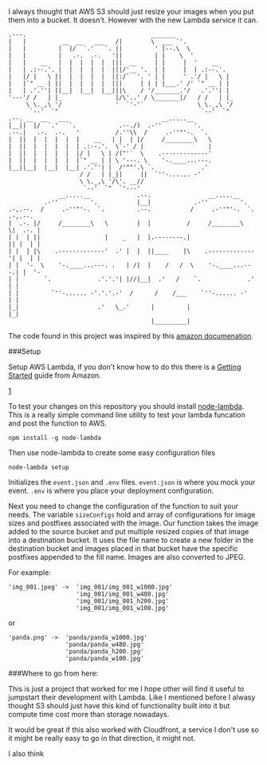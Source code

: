 I always thought that AWS S3 should just resize your images when you put them into a bucket. It doesn't. However with the new Lambda service it can.        

```text
.---.                                   _______                                
|   |          __  __   ___   /|        \  ___ `'.                             
|   |         |  |/  `.'   `. ||         ' |--.\  \                            
|   |         |   .-.  .-.   '||         | |    \  '                           
|   |    __   |  |  |  |  |  |||  __     | |     |  '    __                    
|   | .:--.'. |  |  |  |  |  |||/'__ '.  | |     |  | .:--.'.                  
|   |/ |   \ ||  |  |  |  |  ||:/`  '. ' | |     ' .'/ |   \ |                 
|   |`" __ | ||  |  |  |  |  |||     | | | |___.' /' `" __ | |                 
|   | .'.''| ||__|  |__|  |__|||\    / '/_______.'/   .'.''| |                 
'---'/ /   | |_               |/\'..' / \_______|/   / /   | |_                
     \ \._,\ '/               '  `'-'`               \ \._,\ '/                
      `--'  `"                                        `--'  `"                 
.--. __  __   ___                          __.....__                           
|__||  |/  `.'   `.            .--./)  .-''         '.                         
.--.|   .-.  .-.   '          /.''\\  /     .-''"'-.  `.                       
|  ||  |  |  |  |  |    __   | |  | |/     /________\   \                      
|  ||  |  |  |  |  | .:--.'.  \`-' / |                  |                      
|  ||  |  |  |  |  |/ |   \ | /("'`  \    .-------------'                      
|  ||  |  |  |  |  |`" __ | | \ '---. \    '-.____...---.                      
|__||__|  |__|  |__| .'.''| |  /'""'.\ `.             .'                       
                    / /   | |_||     ||  `''-...... -'                         
                    \ \._,\ '/\'. __//                                         
                     `--'  `"  `'---'                                          
              __.....__             .--.                __.....__              
          .-''         '.           |__|            .-''         '.            
.-,.--.  /     .-''"'-.  `.         .--.           /     .-''"'-.  `. .-,.--.  
|  .-. |/     /________\   \        |  |          /     /________\   \|  .-. | 
| |  | ||                  |    _   |  |.--------.|                  || |  | | 
| |  | |\    .-------------'  .' |  |  ||____    |\    .-------------'| |  | | 
| |  '-  \    '-.____...---. .   | /|  |    /   /  \    '-.____...---.| |  '-  
| |       `.             .'.'.'| |//|__|  .'   /    `.             .' | |      
| |         `''-...... -'.'.'.-'  /      /    /___    `''-...... -'   | |      
|_|                      .'   \_.'      |         |                   |_|      
                                        |_________|                            
```

The code found in this project was inspired by this [amazon documenation](https://docs.aws.amazon.com/lambda/latest/dg/walkthrough-s3-events-adminuser-create-test-function-create-function.html).

###Setup

Setup AWS Lambda, if you don't know how to do this there is a [Getting Started](1) guide from Amazon.

[1](https://docs.aws.amazon.com/lambda/latest/dg/getting-started.html)

To test your changes on this repository you should install [node-lambda](https://github.com/RebelMail/node-lambda). This is a really simple command line utility to test your lambda funcation and post the function to AWS.

    npm install -g node-lambda

Then use node-lambda to create some easy configuration files

    node-lambda setup

Initializes the `event.json` and `.env` files. `event.json` is where you mock your event. `.env` is where you place your deployment configuration.

Next you need to change the configuration of the function to suit your needs. The variable `sizeConfigs` hold and array of configurations for image sizes and postfixes associated with the image. Our function takes the image added to the source bucket and put multiple resized copies of that image into a destination bucket. It uses the file name to create a new folder in the destination bucket and images placed in that bucket have the specific postfixes appended to the fill name. Images are also converted to JPEG.

For example:

    'img_001.jpeg' ->  'img_001/img_001_w1000.jpg'
                       'img_001/img_001_w480.jpg'
                       'img_001/img_001_h200.jpg'
                       'img_001/img_001_w100.jpg'

or

    'panda.png' ->  'panda/panda_w1000.jpg'
                    'panda/panda_w480.jpg'
                    'panda/panda_h200.jpg'
                    'panda/panda_w100.jpg'


###Where to go from here:

This is just a project that worked for me I hope other will find it useful to jumpstart their development with Lambda. Like I mentioned before I alwasy thought S3 should just have this kind of functionality built into it but compute time cost more than storage nowadays.

It would be great if this also worked with Cloudfront, a service I don't use so it might be really easy to go in that direction, it might not. 

I also think 
